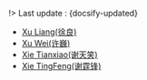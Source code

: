 !> Last update : {docsify-updated}

- [Xu Liang(徐良)](./docs/artists/xuliang.md)
- [Xu Wei(许巍)](./docs/artists/xuwei.md)
- [Xie Tianxiao(谢天笑)](./docs/artists/xietianxiao.md)
- [Xie TingFeng(谢霆锋)](./docs/artists/xietingfeng.md)

